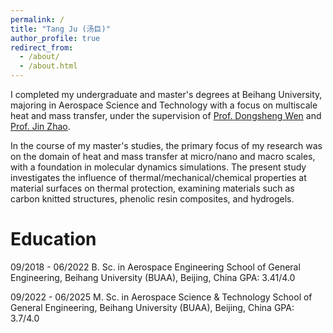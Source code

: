 ```yaml
---
permalink: /
title: "Tang Ju (汤巨)"
author_profile: true
redirect_from: 
  - /about/
  - /about.html
---
```


I completed my undergraduate and master's degrees at Beihang University, majoring in Aerospace Science and Technology with a focus on multiscale heat and mass transfer, under the supervision of [Prof. Dongsheng Wen](https://www.epc.ed.tum.de/en/td/staff/wen/) and [Prof. Jin Zhao](https://shi.buaa.edu.cn/zhaojin/en/index.htm).

In the course of my master's studies, the primary focus of my research was on the domain of heat and mass transfer at micro/nano and macro scales, with a foundation in molecular dynamics simulations. The present study investigates the influence of thermal/mechanical/chemical properties at material surfaces on thermal protection, examining materials such as carbon knitted structures, phenolic resin composites, and hydrogels.

Education
======
09/2018 - 06/2022 B. Sc. in Aerospace Engineering
School of General Engineering, Beihang University (BUAA), Beijing, China
GPA: 3.41/4.0

09/2022 - 06/2025 M. Sc. in Aerospace Science & Technology
School of General Engineering, Beihang University (BUAA), Beijing, China
GPA: 3.7/4.0
